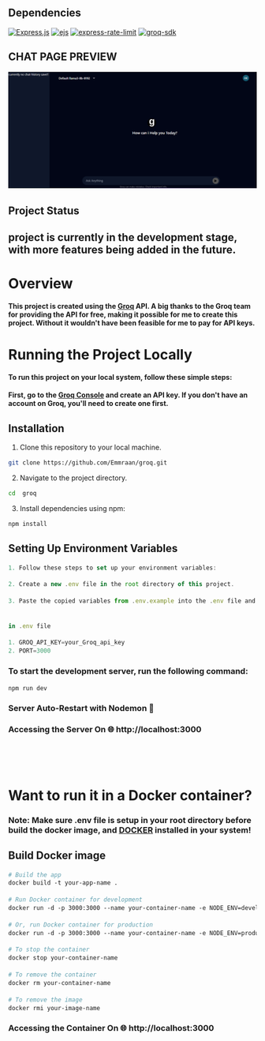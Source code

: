 ## Dependencies

[![Express.js](https://img.shields.io/badge/Express.js-%5E4.19.2-white)](https://expressjs.com/)
[![ejs](https://img.shields.io/badge/ejs-%5E3.1.10-purple)](https://ejs.co/)
[![express-rate-limit](https://img.shields.io/badge/express--rate--limit-%5E7.2.0-blue)](https://www.npmjs.com/package/express-rate-limit)
[![groq-sdk](https://img.shields.io/badge/groq--sdk-%5E0.3.3-orange)](https://www.npmjs.com/package/groq-sdk)

## CHAT PAGE PREVIEW
<img src="./public/images/chat.png" alt="CHAT PAGE PREVIEW">



## Project Status
## project is currently in the development stage, with more features being added in the future.

# Overview

#### This project is created using the <a href="https://groq.com">Groq</a> API. A big thanks to the Groq team for providing the API for free, making it possible for me to create this project. Without it wouldn't have been feasible for me to pay for API keys.


# Running the Project Locally
#### To run this project on your local system, follow these simple steps:

#### First, go to the <a href="https://console.groq.com/keys">Groq Console</a> and create an API key. If you don't have an account on Groq, you'll need to create one first.


## Installation

1. Clone this repository to your local machine.

```bash
git clone https://github.com/Emmraan/groq.git
```

2. Navigate to the project directory.

```bash
cd  groq
```
3. Install dependencies using npm:

```bash
npm install
```
## Setting Up Environment Variables

```JavaScript
1. Follow these steps to set up your environment variables:

2. Create a new .env file in the root directory of this project.

3. Paste the copied variables from .env.example into the .env file and replace with your own API key.


in .env file

1. GROQ_API_KEY=your_Groq_api_key
2. PORT=3000
```

### To start the development server, run the following command:

```
npm run dev
```
### Server Auto-Restart with Nodemon 🔄
### Accessing the Server On 🌐 http://localhost:3000

<br/>
<br/>
<br/>


# Want to run it in a Docker container?
### Note: Make sure .env file is setup in your root directory before build the docker image, and <a href="https://docker.com">DOCKER</a> installed in your system!

## Build Docker image

```Dockerfile
# Build the app
docker build -t your-app-name .

# Run Docker container for development
docker run -d -p 3000:3000 --name your-container-name -e NODE_ENV=development your-app-name

# Or, run Docker container for production
docker run -d -p 3000:3000 --name your-container-name -e NODE_ENV=production your-app-name

# To stop the container
docker stop your-container-name

# To remove the container
docker rm your-container-name

# To remove the image
docker rmi your-image-name
```
### Accessing the Container On 🌐 http://localhost:3000